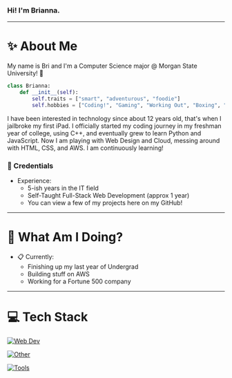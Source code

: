 ### Hi! I'm Brianna.
-----
# :sparkles: About Me
My name is Bri and I'm a Computer Science major @ Morgan State University! 🐻

```python
class Brianna:
    def __init__(self):
        self.traits = ["smart", "adventurous", "foodie"]
        self.hobbies = ["Coding!", "Gaming", "Working Out", "Boxing", "Sleeping"]
```

I have been interested in technology since about 12 years old, that's when I jailbroke my first iPad. I officially started my coding journey in my freshman year of college, using C++, and eventually grew to learn Python and JavaScript. Now I am playing with Web Design and Cloud, messing around with HTML, CSS, and AWS. I am continuously learning!

### :briefcase: Credentials
- Experience:
  - 5-ish years in the IT field
  - Self-Taught Full-Stack Web Development (approx 1 year)
  - You can view a few of my projects here on my GitHub!
-----

# :thinking: What Am I Doing?
- :clipboard: Currently:
  - Finishing up my last year of Undergrad
  - Building stuff on AWS
  - Working for a Fortune 500 company
-----

# :computer: Tech Stack
[![Web Dev](https://skillicons.dev/icons?i=html,css,js&theme=dark)](https://skillicons.dev)

[![Other](https://skillicons.dev/icons?i=python&theme=dark)](https://skillicons.dev)

[![Tools](https://skillicons.dev/icons?i=vscode,postman,docker,github,aws&theme=dark)](https://skillicons.dev)

